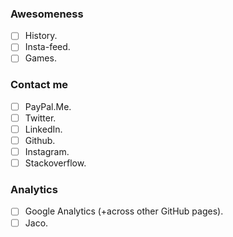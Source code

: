 ### Awesomeness

- [ ] History.
- [ ] Insta-feed.
- [ ] Games.

### Contact me

- [ ] PayPal.Me.
- [ ] Twitter.
- [ ] LinkedIn.
- [ ] Github.
- [ ] Instagram.
- [ ] Stackoverflow.

### Analytics

- [ ] Google Analytics (+across other GitHub pages).
- [ ] Jaco.
